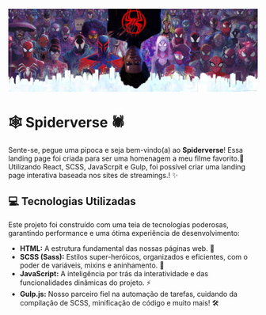 <p align="center">
  <img src="./assets/spiderverse-banner.jpg" alt="Banner do Projeto Spiderverse"/>
</p>

# 🕸️ Spiderverse 🕷️

Sente-se, pegue uma pipoca e seja bem-vindo(a) ao **Spiderverse**! Essa landing page foi criada para ser uma homenagem a meu filme favorito.🌟  Utilizando React, SCSS, JavaScrpit e Gulp, foi possível criar uma landing page interativa baseada nos sites de streamings.! ✨



## 💻 Tecnologias Utilizadas

Este projeto foi construído com uma teia de tecnologias poderosas, garantindo performance e uma ótima experiência de desenvolvimento:

* **HTML:** A estrutura fundamental das nossas páginas web. 🧱
* **SCSS (Sass):** Estilos super-heróicos, organizados e eficientes, com o poder de variáveis, mixins e aninhamento. 🎨
* **JavaScript:** A inteligência por trás da interatividade e das funcionalidades dinâmicas do projeto. ⚡
* **Gulp.js:** Nosso parceiro fiel na automação de tarefas, cuidando da compilação de SCSS, minificação de código e muito mais! 🛠️

